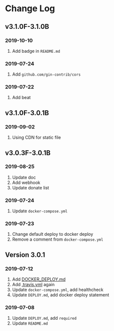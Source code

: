 # Change Log

## v3.1.0F-3.1.0B

### 2019-10-10

1. Add badge in `README.md`

### 2019-07-24

1. Add `github.com/gin-contrib/cors`

### 2019-07-22

1. Add beat

## v3.1.0F-3.0.1B

### 2019-09-02

1. Using CDN for static file

## v3.0.3F-3.0.1B

### 2019-08-25

1. Update doc
2. Add webhook
3. Update donate list

### 2019-07-24

1. Update `docker-compose.yml`

### 2019-07-23

1. Change default deploy to docker deploy
2. Remove a comment from `docker-compose.yml`

## Version 3.0.1

### 2019-07-12

1. Add [DOCKER_DEPLOY.md](./doc/DOCKER_DEPLOY.md)
2. Add [.travis.yml](./.travis.yml) again
3. Update `docker-compose.yml`, add healthcheck
4. Update `DEPLOY.md`, add docker deploy statement

### 2019-07-08

1. Update `DEPLOY.md`, add `required`
2. Update `README.md`